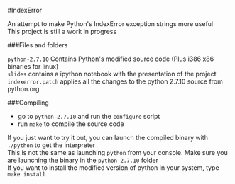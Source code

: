 #IndexError

An attempt to make Python's IndexError exception strings more useful  
This project is still a work in progress  

###Files and folders  

 `python-2.7.10` Contains Python's modified source code (Plus i386 x86 binaries for linux)  
 `slides` contains a ipython notebook with the presentation of the project  
 `indexerror.patch` applies all the changes to the python 2.7.10 source from python.org

###Compiling  

* go to `python-2.7.10` and run the `configure` script
* run `make` to compile the source code

If you just want to try it out, you can launch the compiled binary with `./python` to get the interpreter  
This is not the same as launching `python` from your console. Make sure you are launching the binary in the `python-2.7.10` folder  
If you want to install the modified version of python in your system, type `make install`  

